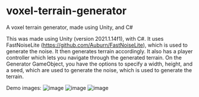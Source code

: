 # voxel-terrain-generator
A voxel terrain generator, made using Unity, and C#

This was made using Unity (version 2021.1.14f1), with C#. 
It uses FastNoiseLite (https://github.com/Auburn/FastNoiseLite), which is used to generate the noise. It then generates terrain accordingly.
It also has a player controller which lets you navigate through the generated terrain.
On the Generator GameObject, you have the options to specify a width, height, and a seed, which are used to generate the noise, which is used to generate the terrain.

Demo images:
![image](https://user-images.githubusercontent.com/97091148/175812205-39cbc09b-1872-4ef9-9205-d10a5fa87dd2.png)
![image](https://user-images.githubusercontent.com/97091148/175812215-291e978a-407f-4203-9ea7-c8023b1e6e84.png)
![image](https://user-images.githubusercontent.com/97091148/175812230-a437aba7-6407-4931-9560-336052361b4e.png)
